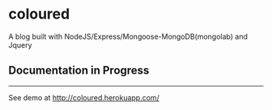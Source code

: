 # coloured

A blog built with NodeJS/Express/Mongoose-MongoDB(mongolab) and Jquery

## Documentation in Progress
---------------
See demo at http://coloured.herokuapp.com/
